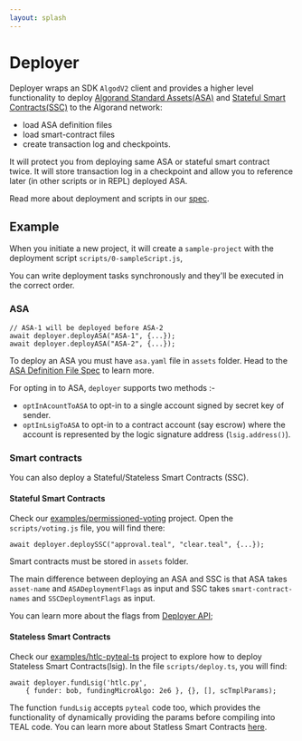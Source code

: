 ```yaml
---
layout: splash
---
```


# Deployer

Deployer wraps an SDK `AlgodV2` client and provides a higher level functionality to deploy [Algorand Standard Assets(ASA)](https://developer.algorand.org/docs/features/asa/) and [Stateful Smart Contracts(SSC)](https://developer.algorand.org/docs/features/asc1/stateful/) to the Algorand network:
* load ASA definition files
* load smart-contract files
* create transaction log and checkpoints.

It will protect you from deploying same ASA or stateful smart contract twice. It will store transaction log in a checkpoint and allow you to reference later (in other scripts or in REPL) deployed ASA.

Read more about deployment and scripts in our [spec](https://paper.dropbox.com/doc/Algorand-builder-specs--A_yfjbGmtkx5BYMOy8Ha50~uAg-Vcdp0XNngizChyUWvFXfs#:uid=213683005476107006060621&h2=Scripts).

## Example

When you initiate a new project, it will create a `sample-project` with the deployment script `scripts/0-sampleScript.js`,

You can write deployment tasks synchronously and they'll be executed in the correct order.

### ASA

    // ASA-1 will be deployed before ASA-2
    await deployer.deployASA("ASA-1", {...});
    await deployer.deployASA("ASA-2", {...});

To deploy an ASA you must have `asa.yaml` file in `assets` folder. Head to the [ASA Definition File Spec](https://paper.dropbox.com/doc/Algorand-builder-specs-Vcdp0XNngizChyUWvFXfs#:uid=077585002872354521007982&h2=ASA-Definition-File) to learn more.

For opting in to ASA, `deployer` supports two methods :-
- `optInAcountToASA` to opt-in to a single account signed by secret key of sender.
- `optInLsigToASA` to opt-in to a contract account (say escrow) where the account is represented by the logic signature address (`lsig.address()`).

### Smart contracts

You can also deploy a Stateful/Stateless Smart Contracts (SSC). 

#### Stateful Smart Contracts
Check our [examples/permissioned-voting](../examples/permissioned-voting) project. Open the `scripts/voting.js` file, you will find there:

    await deployer.deploySSC("approval.teal", "clear.teal", {...});

Smart contracts must be stored in `assets` folder.

The main difference between deploying an ASA and SSC is that ASA takes `asset-name` and `ASADeploymentFlags` as input and SSC takes `smart-contract-names` and `SSCDeploymentFlags` as input.

You can learn more about the flags from [Deployer API](https://scale-it.github.io/algo-builder/);

#### Stateless Smart Contracts

Check our [examples/htlc-pyteal-ts](../examples/htlc-pyteal-ts) project to explore how to deploy Stateless Smart Contracts(lsig). In the file `scripts/deploy.ts`, you will find:

```
await deployer.fundLsig('htlc.py',
    { funder: bob, fundingMicroAlgo: 2e6 }, {}, [], scTmplParams);
```

The function `fundLsig` accepts `pyteal` code too, which provides the functionality of dynamically providing the params before compiling into TEAL code. You can learn more about Statless Smart Contracts [here](https://developer.algorand.org/docs/features/asc1/stateless/).
